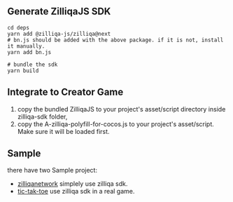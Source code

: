 ## Generate ZilliqaJS SDK

```shell
cd deps
yarn add @zilliqa-js/zilliqa@next
# bn.js should be added with the above package. if it is not, install it manually.
yarn add bn.js

# bundle the sdk
yarn build
```

## Integrate to Creator Game

1. copy the bundled ZilliqaJS to your project's asset/script directory inside zilliqa-sdk folder, 
2. copy the A-zilliqa-polyfill-for-cocos.js to your project's asset/script. Make sure it will be loaded first.

## Sample

there have two Sample project:
* [zilliqanetwork](https://github.com/paladinlll/zilliqa-cocos-sdk/tree/master/sample/zilliqanetwork) simplely use zilliqa sdk.
* [tic-tak-toe](https://github.com/paladinlll/zilliqa-cocos-sdk/tree/master/sample/tictactoe) use zilliqa sdk in a real game.

